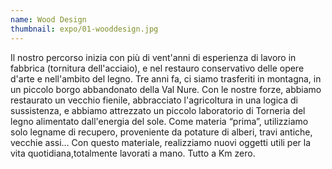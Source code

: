 ```yaml
---
name: Wood Design
thumbnail: expo/01-wooddesign.jpg
---
```


Il nostro percorso inizia con più di vent'anni di esperienza di lavoro in fabbrica (tornitura dell'acciaio), e nel restauro conservativo delle opere d'arte e nell'ambito del legno. Tre anni fa, ci siamo trasferiti in montagna, in un piccolo borgo abbandonato della Val Nure. Con le nostre forze, abbiamo restaurato un vecchio fienile, abbracciato l'agricoltura in una logica di sussistenza, e abbiamo attrezzato un piccolo laboratorio di Torneria del legno alimentato dall'energia del sole. Come materia “prima”, utilizziamo solo legname di recupero, proveniente da potature di alberi, travi antiche, vecchie assi... Con questo materiale, realizziamo nuovi oggetti utili per la vita quotidiana,totalmente lavorati a mano. Tutto a Km zero.
